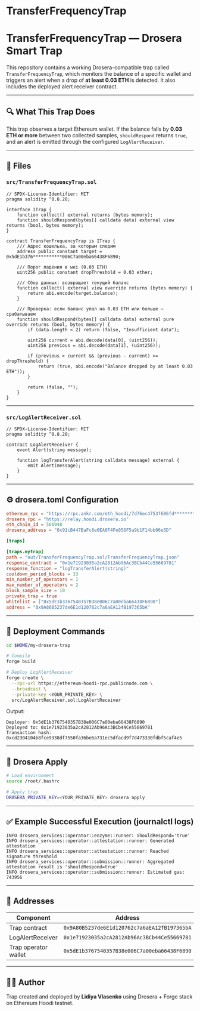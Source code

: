 # TransferFrequencyTrap
# TransferFrequencyTrap — Drosera Smart Trap

This repository contains a working Drosera-compatible trap called `TransferFrequencyTrap`, which monitors the balance of a specific wallet and triggers an alert when a drop of **at least 0.03 ETH** is detected. It also includes the deployed alert receiver contract.

---

## 🔍 What This Trap Does

This trap observes a target Ethereum wallet. If the balance falls by **0.03 ETH or more** between two collected samples, `shouldRespond` returns `true`, and an alert is emitted through the configured `LogAlertReceiver`.

---

## 📁 Files

### `src/TransferFrequencyTrap.sol`

```solidity
// SPDX-License-Identifier: MIT
pragma solidity ^0.8.20;

interface ITrap {
    function collect() external returns (bytes memory);
    function shouldRespond(bytes[] calldata data) external view returns (bool, bytes memory);
}

contract TransferFrequencyTrap is ITrap {
    /// Адрес кошелька, за которым следим
    address public constant target = 0x5dE1b376***********006C7a00eba66438F6890;

    /// Порог падения в wei (0.03 ETH)
    uint256 public constant dropThreshold = 0.03 ether;

    /// Сбор данных: возвращает текущий баланс
    function collect() external view override returns (bytes memory) {
        return abi.encode(target.balance);
    }

    /// Проверка: если баланс упал на 0.03 ETH или больше — срабатываем
    function shouldRespond(bytes[] calldata data) external pure override returns (bool, bytes memory) {
        if (data.length < 2) return (false, "Insufficient data");

        uint256 current = abi.decode(data[0], (uint256));
        uint256 previous = abi.decode(data[1], (uint256));

        if (previous > current && (previous - current) >= dropThreshold) {
            return (true, abi.encode("Balance dropped by at least 0.03 ETH"));
        }

        return (false, "");
    }
}
```

---

### `src/LogAlertReceiver.sol`

```solidity
// SPDX-License-Identifier: MIT
pragma solidity ^0.8.20;

contract LogAlertReceiver {
    event Alert(string message);

    function logTransferAlert(string calldata message) external {
        emit Alert(message);
    }
}
```

---

## ⚙️ drosera.toml Configuration

```toml
ethereum_rpc = "https://rpc.ankr.com/eth_hoodi/7d76ec4753f686fd*****************fee849faf82277de80688a850951a6"
drosera_rpc = "https://relay.hoodi.drosera.io"
eth_chain_id = 560048
drosera_address = "0x91cB447BaFc6e0EA0F4Fe056F5a9b1F14bb06e5D"

[traps]

[traps.mytrap]
path = "out/TransferFrequencyTrap.sol/TransferFrequencyTrap.json"
response_contract = "0x1e71923035a2cA2812Ab96Ac3BCb44Ce55669781"
response_function = "logTransferAlert(string)"
cooldown_period_blocks = 33
min_number_of_operators = 1
max_number_of_operators = 2
block_sample_size = 10
private_trap = true
whitelist = ["0x5dE1b3767540357B38e006C7a00eba66438F6890"]
address = "0x9A80B5237de6E1d120762c7a6aEA12fB197365bA"
```

---

## 🚀 Deployment Commands

```bash
cd $HOME/my-drosera-trap

# Compile
forge build

# Deploy LogAlertReceiver
forge create \
  --rpc-url https://ethereum-hoodi-rpc.publicnode.com \
  --broadcast \
  --private-key <YOUR_PRIVATE_KEY> \
  src/LogAlertReceiver.sol:LogAlertReceiver
```

Output:

```
Deployer: 0x5dE1b3767540357B38e006C7a00eba66438F6890
Deployed to: 0x1e71923035a2cA2812Ab96Ac3BCb44Ce55669781
Transaction hash: 0xcd2304104b8fce9338df7550fa36be6a731ec5dfacd9f7d473330fdbf5caf4e5
```

---

## 🧪 Drosera Apply

```bash
# Load environment
source /root/.bashrc

# Apply trap
DROSERA_PRIVATE_KEY=<YOUR_PRIVATE_KEY> drosera apply
```

---

## ✅ Example Successful Execution (journalctl logs)

```
INFO drosera_services::operator::enzyme::runner: ShouldRespond='true'
INFO drosera_services::operator::attestation::runner: Generated attestation
INFO drosera_services::operator::attestation::runner: Reached signature threshold
INFO drosera_services::operator::submission::runner: Aggregated attestation result is 'shouldRespond=true'
INFO drosera_services::operator::submission::runner: Estimated gas: 743956
```

---

## 📡 Addresses

| Component             | Address |
|----------------------|---------|
| Trap contract         | `0x9A80B5237de6E1d120762c7a6aEA12fB197365bA` |
| LogAlertReceiver      | `0x1e71923035a2cA2812Ab96Ac3BCb44Ce55669781` |
| Trap operator wallet  | `0x5dE1b3767540357B38e006C7a00eba66438F6890` |

---

## 👨‍💻 Author

Trap created and deployed by **Lidiya Vlasenko** using Drosera + Forge stack on Ethereum Hoodi testnet.
